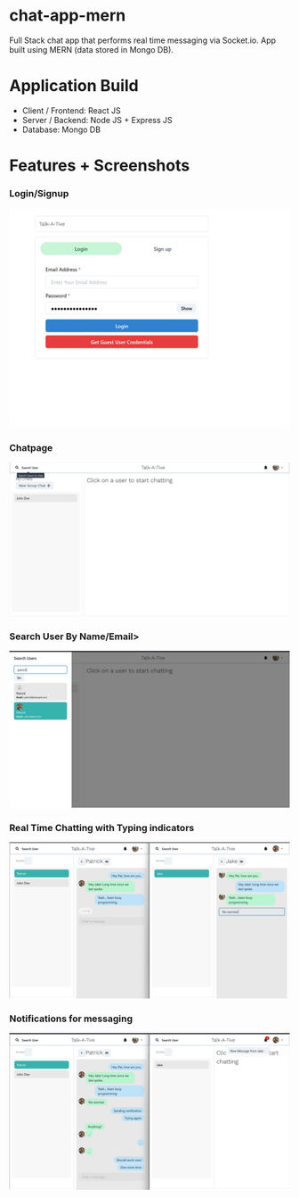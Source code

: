 # chat-app-mern
Full Stack chat app that performs real time messaging via Socket.io. App built using MERN (data stored in Mongo DB).

# Application Build
* Client / Frontend: React JS
* Server / Backend: Node JS + Express JS
* Database: Mongo DB

# Features + Screenshots
<h3>Login/Signup</h3>
<img src="screenshots/loginpage.jpg" />
<h3>Chatpage</h3>
<img src="screenshots/chatpage1.jpg" />
<h3>Search User By Name/Email></h3>
<img src="screenshots/Searchinguser.jpg" />
<h3>Real Time Chatting with Typing indicators</h3>
<img src="screenshots/realtime.jpg" />
<h3>Notifications for messaging</h3>
<img src="screenshots/notification.jpg" />
